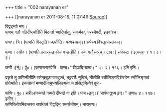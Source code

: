 +++
title = "002 narayanan er"

+++
[[narayanan er	2011-08-19, 11:07:46 [Source](https://groups.google.com/g/bvparishat/c/GjoII9IzV2U)]]



विद्वद्भ्यो नमः।  
फणम् गतौ गतिदीप्त्योरिति मिदन्तो भ्वादिर्धातुः, सकर्मकः, परस्मैपदी, इड्वांश्च।

फणः। त्रि। (फणति विस्तृतिं गच्छतीति। फण+अच्।) सर्पस्य विस्तृतमस्तकम्।

फणा। स्त्री०। (फणति प्रसारसङ्कोचं गच्छतीति। फण गतौ+अच्। टाप्।) सर्पफटा। इत्यमरः । १। ८।९।  

फणी।\[न्\]। पुं०। (फणास्त्यस्येति। फणा+''ब्रीह्यादिभ्यश्च।'' ५। २। ११६। इति इनिः।

  

प्रकृते तु फणिर्नीलीति रसेन्द्रचूडामणावुक्तं, भट्टवर्यैः सूचितं, नीलीति स्त्रीलिङ्गविशेषणेन स्त्रीलिङ्गत्वं प्रतिभाति। इनन्तानां मण्यादीनामुभयलिङ्गत्वं च प्रसिद्धमित्यैवं ब्रूमः-  

फणिः। पु०। स्त्री०(फण्यते गम्यते दीप्यते वा इति। फण+इन्।)''सर्वधातुभ्य इन्।'' उणा० ४। ११७। इतीन्।  
फणिरित्येवमिदन्तस्य सर्पार्थत्वं विद्वद्भिः समर्थनीयम्। नारायणः।

